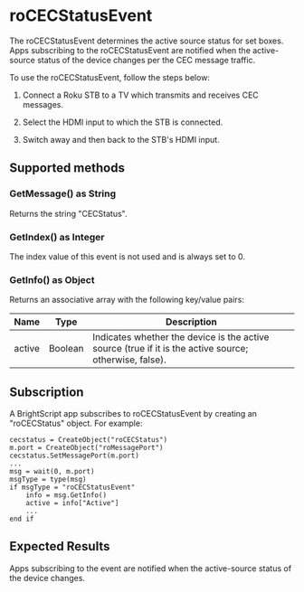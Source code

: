 roCECStatusEvent
================

The roCECStatusEvent determines the active source status for set boxes. Apps subscribing to the roCECStatusEvent are notified when the active-source status of the device changes per the CEC message traffic.

To use the roCECStatusEvent, follow the steps below:

1.  Connect a Roku STB to a TV which transmits and receives CEC messages.
    
2.  Select the HDMI input to which the STB is connected.
    
3.  Switch away and then back to the STB's HDMI input.
    

Supported methods
-----------------

### GetMessage() as String

Returns the string "CECStatus".

### GetIndex() as Integer

The index value of this event is not used and is always set to 0.

### GetInfo() as Object

Returns an associative array with the following key/value pairs:

| Name | Type | Description |
| --- | --- | --- |
| active | Boolean | Indicates whether the device is the active source (true if it is the active source; otherwise, false). |

Subscription
------------

A BrightScript app subscribes to roCECStatusEvent by creating an "roCECStatus" object. For example:

    cecstatus = CreateObject("roCECStatus")
    m.port = CreateObject("roMessagePort")
    cecstatus.SetMessagePort(m.port)
    ...
    msg = wait(0, m.port)
    msgType = type(msg)
    if msgType = "roCECStatusEvent"
        info = msg.GetInfo()
        active = info["Active"]
        ...
    end if
    

Expected Results
----------------

Apps subscribing to the event are notified when the active-source status of the device changes.